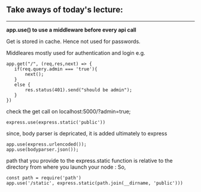 ## Take aways of today's lecture:
------------------------

**app.use() to use a middleware before every api call**

Get is stored in cache.
Hence not used for passwords.


Middleares mostly used for authentication and login e.g.
```
app.get("/", (req,res,next) => {
   if(req.query.admin === 'true'){
       next();
   }
   else {
       res.status(401).send("should be admin");
   }
})
```

check the get call on localhost:5000/?admin=true;
```
express.use(express.static('public'))
```
since, body parser is depricated, it is added ultimately to express
```
app.use(express.urlencoded());
app.use(bodyparser.json());
```
path that you provide to the express.static function is relative to the directory from where you launch your node :
So,
``` 
const path = require('path')
app.use('/static', express.static(path.join(__dirname, 'public')))
```

